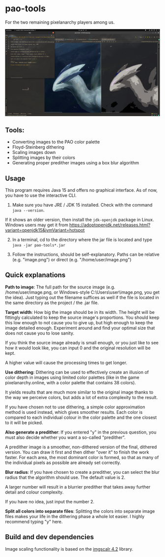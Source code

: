# pao-tools

For the two remaining pixelanarchy players among us.

![Preview](preview.png)

## Tools:

- Converting images to the PAO color palette
- Floyd-Steinberg dithering
- Scaling images down
- Splitting images by their colors
- Generating proper predither images using a box blur algorithm

## Usage

This program requires Java 15 and offers no graphical interface. As of now, you have to use the interactive CLI.

1. Make sure you have JRE / JDK 15 installed. Check with the command ```java --version```.

If it shows an older version, then install the ```jdk-openjdk``` package in Linux. Windows users may get it from https://adoptopenjdk.net/releases.html?variant=openjdk15&jvmVariant=hotspot

2. In a terminal, cd to the directory where the jar file is located and type ```java -jar pao-tools*.jar```

3. Follow the instructions, should be self-explanatory. Paths can be relative (e.g. "image.png") or direct (e.g. "/home/user/image.png")

## Quick explanations

**Path to image**: The full path for the source image (e.g. /home/user/image.png, or Windows-style C:\Users\user\image.png, you get the idea).
Just typing out the filename suffices as well if the file is located in the same directory as the project / the .jar file.

**Target width**: How big the image should be in its width. The height will be fittingly calculated to keep the source image's proportions.
You should keep this low enough to not cause you to give up, but high enough to keep the image detailed enough. Experiment around and find your optimal size that does not cause you to lose sanity.

If you think the source image already is small enough, or you just like to see how it would look like, you can input 0 and the original resolution will be kept.

A higher value will cause the processing times to get longer.

**Use dithering**: Dithering can be used to effectively create an illusion of color depth in images using limited color palettes (like in the game pixelanarchy.online, with a color palette that contains 38 colors).

It yields results that are much more similar to the original image thanks to the way we perceive colors, but adds a lot of extra complexity to the result.

If you have chosen not to use dithering, a simple color approximation method is used instead, which gives smoother results. Each color is compared to each individual colour in the color palette and the one closest to it will be picked.

**Also generate a predither**: If you entered "y" in the previous question, you must also decide whether you want a so-called "predither".

A predither image is a smoother, non-dithered version of the final, dithered version. You can draw it first and then dither "over it" to finish the work faster. For each area, the most dominant color is formed, so that as many of the individual pixels as possible are already set correctly.

**Blur radius**: If you have chosen to create a predither, you can select the blur radius that the algorithm should use. The default value is 2.

A larger number will result in a blurrier predither that takes away further detail and colour complexity.

If you have no idea, just input the number 2.

**Split all colors into separate files**: Splitting the colors into separate image files makes your life in the dithering phase a whole lot easier. I highly recommend typing "y" here.

## Build and dev dependencies

Image scaling functionality is based on the [imgscalr 4.2](https://github.com/rkalla/imgscalr) library.
